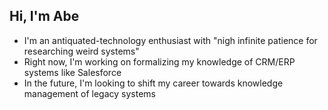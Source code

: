 ## Hi, I'm Abe

- I'm an antiquated-technology enthusiast with "nigh infinite patience for researching weird systems"
- Right now, I'm working on formalizing my knowledge of CRM/ERP systems like Salesforce
- In the future, I'm looking to shift my career towards knowledge management of legacy systems

